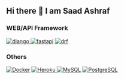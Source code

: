 ## Hi there 👋 I am Saad Ashraf
### WEB/API Framework
<a href="https://www.djangoproject.com/" target="_blank"> <img src="https://img.shields.io/badge/Django-092E20?style=for-the-badge&logo=django&logoColor=white" alt="django"/> </a>
<a href="https://fastapi.tiangolo.com/" target="_blank"> <img src="https://img.shields.io/badge/fastapi-109989?style=for-the-badge&logo=FASTAPI&logoColor=white" alt="fastapi"/></a>
<a href="https://www.django-rest-framework.org/" target="_blank"> <img src="https://img.shields.io/badge/django%20rest-ff1709?style=for-the-badge&logo=django&logoColor=white" alt="drf"/></a>

### Others
<a href="https://www.linux.org/" target="_blank"> <img src="https://img.shields.io/badge/Docker-430098?style=for-the-badge&logo=docker&logoColor=white" alt="Docker"/></a>
<a href="https://www.linux.org/" target="_blank"> <img src="https://img.shields.io/badge/AWS-%23FF9900.svg?style=for-the-badge&logo=amazon-aws&logoColor=white" alt="Heroku"/>
<a href="https://www.linux.org/" target="_blank"> <img src="https://img.shields.io/badge/MySQL-005C84?style=for-the-badge&logo=mysql&logoColor=white" alt="MySQL"/></a>
<a href="https://www.linux.org/" target="_blank"> <img src="https://img.shields.io/badge/PostgreSQL-316192?style=for-the-badge&logo=postgresql&logoColor=white" alt="PostgreSQL"/></a>
